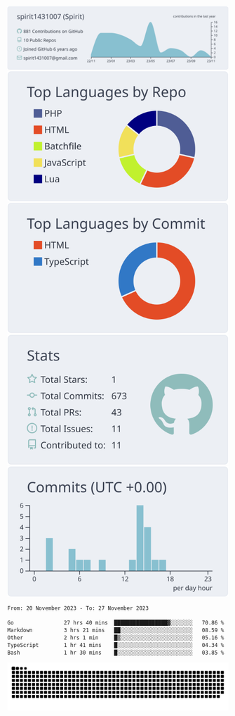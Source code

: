 [![](https://raw.githubusercontent.com/spirit1431007/spirit1431007/master/profile-summary-card-output/nord_bright/0-profile-details.svg)](https://git.io/spiritx)
[![](https://raw.githubusercontent.com/spirit1431007/spirit1431007/master/profile-summary-card-output/nord_bright/1-repos-per-language.svg)](https://git.io/spiritx) [![](https://raw.githubusercontent.com/spirit1431007/spirit1431007/master/profile-summary-card-output/nord_bright/2-most-commit-language.svg)](https://git.io/spiritx)
[![](https://raw.githubusercontent.com/spirit1431007/spirit1431007/master/profile-summary-card-output/nord_bright/3-stats.svg)](https://git.io/spiritx) [![](https://raw.githubusercontent.com/spirit1431007/spirit1431007/master/profile-summary-card-output/nord_bright/4-productive-time.svg)](https://git.io/spiritx)

<!--START_SECTION:waka-->

```txt
From: 20 November 2023 - To: 27 November 2023

Go                27 hrs 40 mins  █████████████████▓░░░░░░░   70.86 %
Markdown          3 hrs 21 mins   ██░░░░░░░░░░░░░░░░░░░░░░░   08.59 %
Other             2 hrs 1 min     █▒░░░░░░░░░░░░░░░░░░░░░░░   05.16 %
TypeScript        1 hr 41 mins    █░░░░░░░░░░░░░░░░░░░░░░░░   04.34 %
Bash              1 hr 30 mins    █░░░░░░░░░░░░░░░░░░░░░░░░   03.85 %
```

<!--END_SECTION:waka-->

![contribution](https://github.com/spirit1431007/spirit1431007/blob/output/github-contribution-grid-snake.svg)
